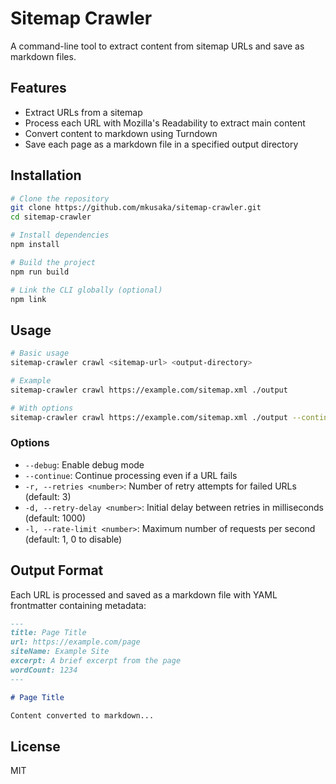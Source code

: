 # Sitemap Crawler

A command-line tool to extract content from sitemap URLs and save as markdown files.

## Features

- Extract URLs from a sitemap
- Process each URL with Mozilla's Readability to extract main content
- Convert content to markdown using Turndown
- Save each page as a markdown file in a specified output directory

## Installation

```bash
# Clone the repository
git clone https://github.com/mkusaka/sitemap-crawler.git
cd sitemap-crawler

# Install dependencies
npm install

# Build the project
npm run build

# Link the CLI globally (optional)
npm link
```

## Usage

```bash
# Basic usage
sitemap-crawler crawl <sitemap-url> <output-directory>

# Example
sitemap-crawler crawl https://example.com/sitemap.xml ./output

# With options
sitemap-crawler crawl https://example.com/sitemap.xml ./output --continue --rate-limit 2
```

### Options

- `--debug`: Enable debug mode
- `--continue`: Continue processing even if a URL fails
- `-r, --retries <number>`: Number of retry attempts for failed URLs (default: 3)
- `-d, --retry-delay <number>`: Initial delay between retries in milliseconds (default: 1000)
- `-l, --rate-limit <number>`: Maximum number of requests per second (default: 1, 0 to disable)

## Output Format

Each URL is processed and saved as a markdown file with YAML frontmatter containing metadata:

```markdown
---
title: Page Title
url: https://example.com/page
siteName: Example Site
excerpt: A brief excerpt from the page
wordCount: 1234
---

# Page Title

Content converted to markdown...
```

## License

MIT
